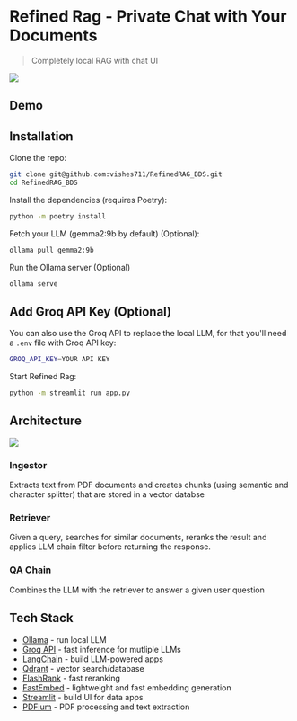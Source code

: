 # Refined Rag - Private Chat with Your Documents

> Completely local RAG with chat UI

<a href="https://www.mlexpert.io/bootcamp" target="_blank">
  <img src="[https://raw.githubusercontent.com/curiousily/ragbase/master/.github/ui.png](https://github.com/vishesh711/RefinedRAG_BDS/blob/main/images/Demo.jpeg?raw=true)">
</a>

## Demo

## Installation

Clone the repo:

```sh
git clone git@github.com:vishes711/RefinedRAG_BDS.git
cd RefinedRAG_BDS
```

Install the dependencies (requires Poetry):

```sh
python -m poetry install
```

Fetch your LLM (gemma2:9b by default) (Optional):

```sh
ollama pull gemma2:9b
```

Run the Ollama server (Optional)

```sh
ollama serve
```

## Add Groq API Key (Optional)

You can also use the Groq API to replace the local LLM, for that you'll need a `.env` file with Groq API key:

```sh
GROQ_API_KEY=YOUR API KEY
```

Start Refined Rag:

```sh
python -m streamlit run app.py
```

## Architecture

<a href="https://www.mlexpert.io/bootcamp" target="_blank">
  <img src="[https://raw.githubusercontent.com/curiousily/ragbase/master/.github/architecture.png](https://github.com/vishesh711/RefinedRAG_BDS/blob/main/images/architecture.png?raw=true)">
</a>

### Ingestor

Extracts text from PDF documents and creates chunks (using semantic and character splitter) that are stored in a vector databse

### Retriever

Given a query, searches for similar documents, reranks the result and applies LLM chain filter before returning the response.

### QA Chain

Combines the LLM with the retriever to answer a given user question

## Tech Stack

- [Ollama](https://ollama.com/) - run local LLM
- [Groq API](https://groq.com/) - fast inference for mutliple LLMs
- [LangChain](https://www.langchain.com/) - build LLM-powered apps
- [Qdrant](https://qdrant.tech/) - vector search/database
- [FlashRank](https://github.com/PrithivirajDamodaran/FlashRank) - fast reranking
- [FastEmbed](https://qdrant.github.io/fastembed/) - lightweight and fast embedding generation
- [Streamlit](https://streamlit.io/) - build UI for data apps
- [PDFium](https://pdfium.googlesource.com/pdfium/) - PDF processing and text extraction
